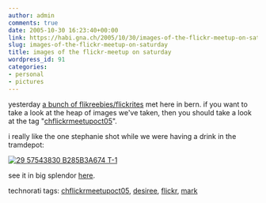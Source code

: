 ```yaml
---
author: admin
comments: true
date: 2005-10-30 16:23:40+00:00
link: https://habi.gna.ch/2005/10/30/images-of-the-flickr-meetup-on-saturday/
slug: images-of-the-flickr-meetup-on-saturday
title: images of the flickr-meetup on saturday
wordpress_id: 91
categories:
- personal
- pictures
---
```



yesterday [a bunch of flikreebies/flickrites](http://climbtothestars.org/archives/2005/10/30/flickr-meetup-in-bern/) met here in bern. if you want to take a look at the heap of images we've taken, then you should take a look at the tag "[chflickrmeetupoct05](https://www.flickr.com/photos/tags/chflickrmeetupoct05/)".
  
i really like the one stephanie shot while we were having a drink in the tramdepot:



[![ 29 57543830 B285B3A674 T-1](https://habi.gna.ch/blog/images/_29_57543830_b285b3a674_t-1-tm.jpg)](https://habi.gna.ch/blog/images/_29_57543830_b285b3a674_t-1.jpg)



see it in big splendor [here](https://www.flickr.com/photos/bunny/57543830/).





technorati tags: [chflickrmeetupoct05](http://www.technorati.com/tag/chflickrmeetupoct05), [desiree](http://www.technorati.com/tag/desiree), [flickr](http://www.technorati.com/tag/flickr), [mark](http://www.technorati.com/tag/mark)
